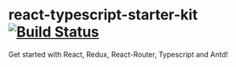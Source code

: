 # react-typescript-starter-kit [![Build Status](https://travis-ci.org/lixiaoyang1992/react-typescript-starter-kit.svg?branch=master)](https://travis-ci.org/lixiaoyang1992/react-typescript-starter-kit)  
Get started with React, Redux, React-Router, Typescript and Antd!
